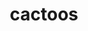 ---
git: https://github.com/yegor256/cactoos
logohandle: cactoos
sort: cactoos
title: cactoos
website: https://www.cactoos.org/
---